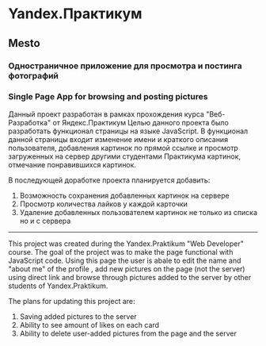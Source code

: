 # Yandex.Практикум

## Mesto

### Одностраничное приложение для просмотра и постинга фотографий

### Single Page App for browsing and posting pictures

Данный проект разработан в рамках прохождения курса "Веб-Разработка" от Яндекс.Практикум
Целью данного проекта было разработать функционал страницы на языке JavaScript. В функционал данной страницы входит изменение имени и краткого описания пользователя, добавления картинок по прямой ссылке и просмотр загруженных на сервер другими студентами Практикума картинок, отмечание понравившихся картинок.

В последующей доработке проекта планируется добавить:

1. Возможность сохранения добавленных картинок на сервере
2. Просмотр количества лайков у каждой карточки
3. Удаление добавленных пользователем картинок не только из списка но и с сервера

---

This project was created during the Yandex.Praktikum "Web Developer" course.
The goal of the project was to make the page functional with JavaScript code. Using this page the user is abale to edit the name and "about me" of the profile , add new pictures on the page (not the server) using direct link and browse through pictures added to the server by other students of Yandex.Praktikum.

The plans for updating this project are:

1. Saving added pictures to the server
2. Ability to see amount of likes on each card
3. Ability to delete user-added pictures from the page and the server
